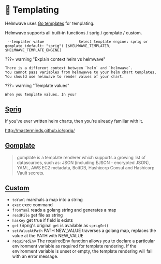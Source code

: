 # 📄 Templating

Helmwave uses [Go templates](https://godoc.org/text/template) for templating.

Helmwave supports all built-in functions / sprig / gomplate / custom.

` --templater value                Select template engine: sprig or gomplate (default: "sprig") [$HELMWAVE_TEMPLATER, $HELMWAVE_TEMPLATE_ENGINE]`

???+ warning "Explain context helm vs helmwave"

    There is a different context between `helm` and `helmwave`.
    You cannot pass variables from helmwawve to your helm chart templates.
    You should use helmwave to render values of your chart.

???+ warning "Template values"

    When you template values. In your


## [Sprig](https://godoc.org/github.com/Masterminds/sprig)

If you've ever written helm charts, then you're already familiar with it.

http://masterminds.github.io/sprig/

## [Gomplate](https://docs.gomplate.ca/)

> gomplate is a template renderer which supports a growing list of datasources, such as: JSON (including EJSON - encrypted JSON), YAML, AWS EC2 metadata, BoltDB, Hashicorp Consul and Hashicorp Vault secrets.


## [Custom](https://github.com/helmwave/helmwave/blob/release-0.19.3/pkg/template/func.go)

- `toYaml` marshals a map into a string
- `exec` exec command
- `fromYaml` reads a golang string and generates a map
- `readFile` get file as string
- `hasKey` get true if field is exists
- `get` (Sprig's original `get` is available as `sprigGet`)
- `setValueAtPath` PATH NEW_VALUE traverses a golang map, replaces the value at the PATH with NEW_VALUE
- `requiredEnv` The requiredEnv function allows you to declare a particular environment variable as required for
  template rendering. If the environment variable is unset or empty, the template rendering will fail with an error
  message.
